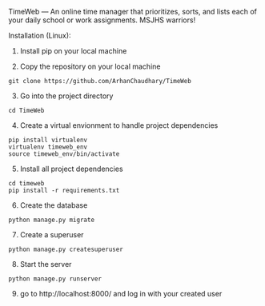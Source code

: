 TimeWeb — An online time manager that prioritizes, sorts, and lists each of your daily school or work assignments. MSJHS warriors!

Installation (Linux):

1. Install pip on your local machine

2. Copy the repository on your local machine


```
git clone https://github.com/ArhanChaudhary/TimeWeb
```

3. Go into the project directory

```
cd TimeWeb
```

4. Create a virtual envionment to handle project dependencies

```
pip install virtualenv
virtualenv timeweb_env
source timeweb_env/bin/activate
```

5. Install all project dependencies

```
cd timeweb
pip install -r requirements.txt
```

6. Create the database

```
python manage.py migrate
```

7. Create a superuser

```
python manage.py createsuperuser
```

8. Start the server

```
python manage.py runserver
```

9. go to http://localhost:8000/ and log in with your created user